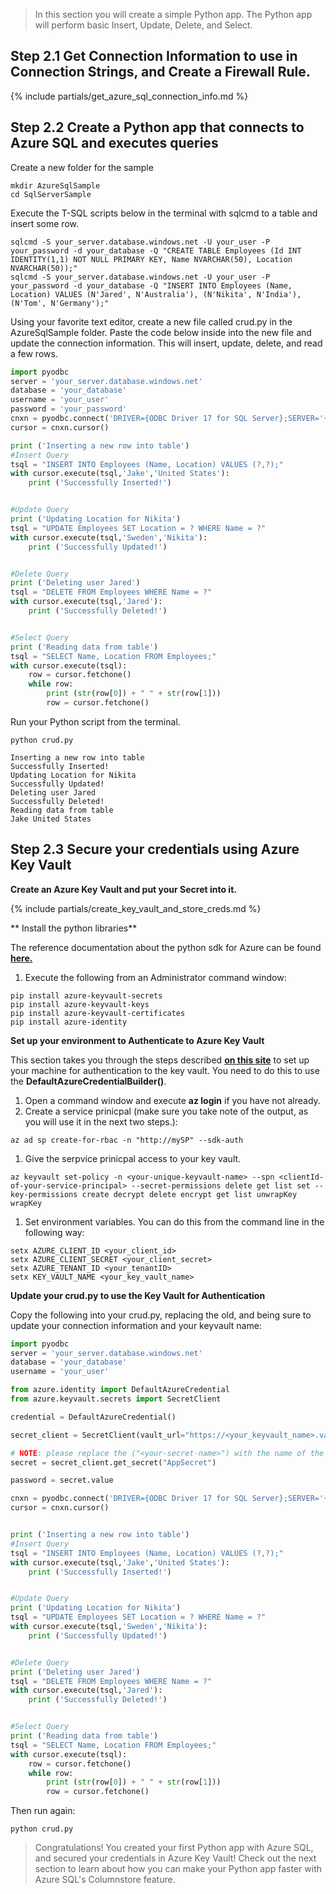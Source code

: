 
> In this section you will create a simple Python app. The Python app will perform basic Insert, Update, Delete, and Select.

## Step 2.1 Get Connection Information to use in Connection Strings, and Create a Firewall Rule.

{% include partials/get_azure_sql_connection_info.md %}

## Step 2.2 Create a Python app that connects to Azure SQL and executes queries

Create a new folder for the sample

```terminal
mkdir AzureSqlSample
cd SqlServerSample
```

Execute the T-SQL scripts below in the terminal with sqlcmd to a table and insert some row.

```terminal
sqlcmd -S your_server.database.windows.net -U your_user -P your_password -d your_database -Q "CREATE TABLE Employees (Id INT IDENTITY(1,1) NOT NULL PRIMARY KEY, Name NVARCHAR(50), Location NVARCHAR(50));"
sqlcmd -S your_server.database.windows.net -U your_user -P your_password -d your_database -Q "INSERT INTO Employees (Name, Location) VALUES (N'Jared', N'Australia'), (N'Nikita', N'India'), (N'Tom', N'Germany');"
```

Using your favorite text editor, create a new file called crud.py in the AzureSqlSample folder. Paste the code below inside into the new file and update the connection information. This will insert, update, delete, and read a few rows.

```python
import pyodbc
server = 'your_server.database.windows.net'
database = 'your_database'	
username = 'your_user'
password = 'your_password'
cnxn = pyodbc.connect('DRIVER={ODBC Driver 17 for SQL Server};SERVER='+server+';DATABASE='+database+';UID='+username+';PWD='+ password)
cursor = cnxn.cursor()

print ('Inserting a new row into table')
#Insert Query
tsql = "INSERT INTO Employees (Name, Location) VALUES (?,?);"
with cursor.execute(tsql,'Jake','United States'):
    print ('Successfully Inserted!')


#Update Query
print ('Updating Location for Nikita')
tsql = "UPDATE Employees SET Location = ? WHERE Name = ?"
with cursor.execute(tsql,'Sweden','Nikita'):
    print ('Successfully Updated!')


#Delete Query
print ('Deleting user Jared')
tsql = "DELETE FROM Employees WHERE Name = ?"
with cursor.execute(tsql,'Jared'):
    print ('Successfully Deleted!')


#Select Query
print ('Reading data from table')
tsql = "SELECT Name, Location FROM Employees;"
with cursor.execute(tsql):
    row = cursor.fetchone()
    while row:
        print (str(row[0]) + " " + str(row[1]))
        row = cursor.fetchone()
```

Run your Python script from the terminal.

```terminal
python crud.py
```

```results
Inserting a new row into table
Successfully Inserted!
Updating Location for Nikita
Successfully Updated!
Deleting user Jared
Successfully Deleted!
Reading data from table
Jake United States
```

## Step 2.3 Secure your credentials using Azure Key Vault


**Create an Azure Key Vault and put your Secret into it.**

{% include partials/create_key_vault_and_store_creds.md %}


** Install the python libraries**

The reference documentation about the python sdk for Azure can be found [**here.**](https://docs.microsoft.com/en-us/python/api/overview/azure/key-vault?view=azure-python)

1. Execute the following from an Administrator command window:

```terminal 
pip install azure-keyvault-secrets 
pip install azure-keyvault-keys
pip install azure-keyvault-certificates
pip install azure-identity
```

**Set up your environment to Authenticate to Azure Key Vault**

This section takes you through the steps described [**on this site**](https://docs.microsoft.com/en-us/azure/key-vault/quick-create-java) to set up your machine for authentication to the key vault.  You need to do this to use the **DefaultAzureCredentialBuilder()**.

1. Open a command window and execute **az login** if you have not already.
1. Create a service prinicpal (make sure you take note of the output, as you will use it in the next two steps.):

```terminal
az ad sp create-for-rbac -n "http://mySP" --sdk-auth
```

1. Give the serpvice prinicpal access to your key vault.

```terminal
az keyvault set-policy -n <your-unique-keyvault-name> --spn <clientId-of-your-service-principal> --secret-permissions delete get list set --key-permissions create decrypt delete encrypt get list unwrapKey wrapKey
```

1. Set environment variables.  You can do this from the command line in the following way:

```terminal
setx AZURE_CLIENT_ID <your_client_id>
setx AZURE_CLIENT_SECRET <your_client_secret>
setx AZURE_TENANT_ID <your_tenantID>
setx KEY_VAULT_NAME <your_key_vault_name>
```

**Update your crud.py to use the Key Vault for Authentication** 


Copy the following into your crud.py, replacing the old, and being sure to update your connection information and your keyvault name:

```python
import pyodbc
server = 'your_server.database.windows.net'
database = 'your_database'
username = 'your_user'

from azure.identity import DefaultAzureCredential
from azure.keyvault.secrets import SecretClient

credential = DefaultAzureCredential()

secret_client = SecretClient(vault_url="https://<your_keyvault_name>.vault.azure.net", credential=credential)

# NOTE: please replace the ("<your-secret-name>") with the name of the secret in your vault
secret = secret_client.get_secret("AppSecret")

password = secret.value

cnxn = pyodbc.connect('DRIVER={ODBC Driver 17 for SQL Server};SERVER='+server+';DATABASE='+database+';UID='+username+';PWD='+ password)
cursor = cnxn.cursor()


print ('Inserting a new row into table')
#Insert Query
tsql = "INSERT INTO Employees (Name, Location) VALUES (?,?);"
with cursor.execute(tsql,'Jake','United States'):
    print ('Successfully Inserted!')


#Update Query
print ('Updating Location for Nikita')
tsql = "UPDATE Employees SET Location = ? WHERE Name = ?"
with cursor.execute(tsql,'Sweden','Nikita'):
    print ('Successfully Updated!')


#Delete Query
print ('Deleting user Jared')
tsql = "DELETE FROM Employees WHERE Name = ?"
with cursor.execute(tsql,'Jared'):
    print ('Successfully Deleted!')


#Select Query
print ('Reading data from table')
tsql = "SELECT Name, Location FROM Employees;"
with cursor.execute(tsql):
    row = cursor.fetchone()
    while row:
        print (str(row[0]) + " " + str(row[1]))
        row = cursor.fetchone()
```

Then run again:

```terminal
python crud.py
```

> Congratulations! You created your first Python app with Azure SQL, and secured your credentials in Azure Key Vault! Check out the next section to learn about how you can make your Python app faster with Azure SQL's Columnstore feature.
